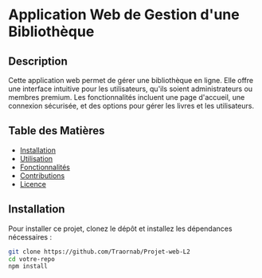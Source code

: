 # Application Web de Gestion d'une Bibliothèque

## Description
Cette application web permet de gérer une bibliothèque en ligne. Elle offre une interface intuitive pour les utilisateurs, qu'ils soient administrateurs ou membres premium. Les fonctionnalités incluent une page d'accueil, une connexion sécurisée, et des options pour gérer les livres et les utilisateurs.

## Table des Matières
- [Installation](#installation)
- [Utilisation](#utilisation)
- [Fonctionnalités](#fonctionnalités)
- [Contributions](#contributions)
- [Licence](#licence)



## Installation
Pour installer ce projet, clonez le dépôt et installez les dépendances nécessaires :
```bash
git clone https://github.com/Traornab/Projet-web-L2
cd votre-repo
npm install

